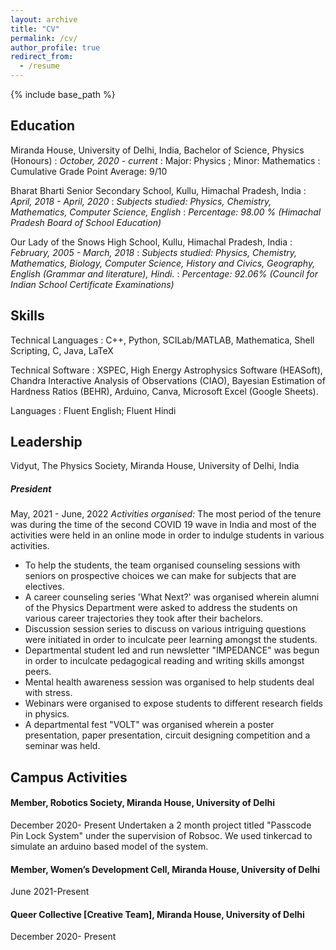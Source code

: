 ```yaml
---
layout: archive
title: "CV"
permalink: /cv/
author_profile: true
redirect_from:
  - /resume
---
```


{% include base_path %}

## Education

Miranda House, University of Delhi, India, Bachelor of Science, Physics (Honours)
:   <var>October, 2020 - current</var>
:   Major: Physics ; Minor: Mathematics</var>
:   Cumulative Grade Point Average: 9/10</var>

Bharat Bharti Senior Secondary School, Kullu, Himachal Pradesh, India
:   <var>April, 2018 - April, 2020</var>
:   <var>Subjects studied: Physics, Chemistry, Mathematics, Computer Science, English</var>
:   <var>Percentage: 98.00 % (Himachal Pradesh Board of School Education)</var>

Our Lady of the Snows High School, Kullu, Himachal Pradesh, India
:   <var>February, 2005 - March, 2018</var>
:   <var>Subjects studied: Physics, Chemistry, Mathematics, Biology, Computer Science, History and Civics, Geography, English (Grammar and literature), Hindi.</var>
:   <var>Percentage: 92.06% (Council for Indian School Certificate Examinations)</var>

## Skills

Technical Languages
:   C++, Python, SCILab/MATLAB, Mathematica, Shell Scripting, C, Java, LaTeX 

Technical Software
:   XSPEC, High Energy Astrophysics Software (HEASoft), Chandra Interactive Analysis of Observations (CIAO), Bayesian Estimation of Hardness Ratios (BEHR), Arduino, Canva, Microsoft Excel (Google Sheets).

Languages
:   Fluent English; Fluent Hindi

## Leadership

Vidyut, The Physics Society, Miranda House, University of Delhi, India
##### President
May, 2021 - June, 2022
<var>Activities organised:</var> The most period of the tenure was during the time of the second COVID 19 wave in India and most of the activities were held in an online mode in order to indulge students in various activities. 
* To help the students, the team organised counseling sessions with seniors on prospective choices we can make for subjects that are electives. 
* A career counseling series 'What Next?' was organised wherein alumni of the Physics Department were asked to address the students on various career trajectories they took after their bachelors. 
* Discussion session series to discuss on various intriguing questions were initiated in order to inculcate peer learning amongst the students.
* Departmental student led and run newsletter "IMPEDANCE" was begun in order to inculcate pedagogical reading and writing skills amongst peers.
* Mental health awareness session was organised to help students deal with stress. 
* Webinars were organised to expose students to different research fields in physics. 
* A departmental fest "VOLT" was organised wherein a poster presentation, paper presentation, circuit designing competition and a seminar was held. 

## Campus Activities

#### Member, Robotics Society, Miranda House, University of Delhi
December 2020- Present
Undertaken a 2 month project titled "Passcode Pin Lock System" under the supervision of Robsoc. We used tinkercad to simulate an arduino based model of the system.

#### Member, Women’s Development Cell, Miranda House, University of Delhi
June 2021-Present

#### Queer Collective [Creative Team], Miranda House, University of Delhi 
December 2020- Present
